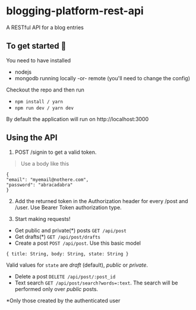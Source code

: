 # blogging-platform-rest-api

A RESTful API for a blog entries

## To get started :rocket:

You need to have installed

- nodejs
- mongodb running locally -or- remote (you'll need to change the config)

Checkout the repo and then run

- `npm install / yarn`
- `npm run dev / yarn dev`

By default the application will run on http://localhost:3000

## Using the API

1. POST /signin to get a valid token.

> Use a body like this

```
{
"email": "myemail@nothere.com",
"password": "abracadabra"
}
```

2. Add the returned token in the Authorization header for every /post and /user. Use Bearer Token authorization type.

3. Start making requests!

- Get public and private(\*) posts `GET /api/post`
- Get drafts(\*) `GET /api/post/drafts`
- Create a post `POST /api/post`. Use this basic model

```
{ title: String, body: String, state: String }
```

Valid values for `state` are _draft_ (default), _public_ or _private_.

- Delete a post `DELETE /api/post/:post_id`
- Text search `GET /api/post/search?words=:text`. The search will be performed only over _public_ posts.

\*Only those created by the authenticated user
